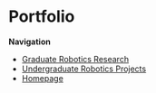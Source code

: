 # Portfolio

**Navigation**
* [Graduate Robotics Research](ubc.md)
* [Undergraduate Robotics Projects](queens.md)
* [Homepage](../README.md)
